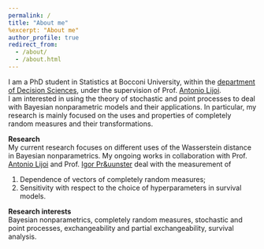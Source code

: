 ```yaml
---
permalink: /
title: "About me"
%excerpt: "About me"
author_profile: true
redirect_from: 
  - /about/
  - /about.html
---
```


I am a PhD student in Statistics at Bocconi University, within the [department of Decision Sciences](https://www.unibocconi.eu/wps/wcm/connect/Bocconi/SitoPubblico_EN/Navigation+Tree/Home/Faculty+and+Research/Departments/Decision+Sciences/), under the supervision of Prof. [Antonio Lijoi](http://mypage.unibocconi.it/antoniolijoi/).  
I am interested in using the theory of stochastic and point processes to deal with Bayesian nonparametric models and their applications. In particular, my research is mainly focused on the uses and properties of completely random measures and their transformations. 

**Research**  
My current research focuses on different uses of the Wasserstein distance in Bayesian nonparametrics. My ongoing works in collaboration with Prof. [Antonio Lijoi](http://mypage.unibocconi.it/antoniolijoi/) and Prof. [Igor Pr&uunster](http://didattica.unibocconi.it/mypage/index.php?IdUte=187032&cognome=PRUENSTER&nome=IGOR&urlBackMy=) deal with the measurement of
1. Dependence of vectors of completely random measures;
2. Sensitivity with respect to the choice of hyperparameters in survival models.

**Research interests**  
Bayesian nonparametrics, completely random measures, stochastic and point processes, exchangeability and partial exchangeability, survival analysis.
